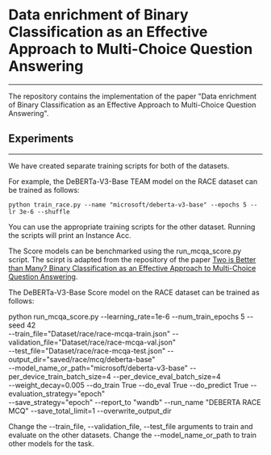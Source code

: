 # Data enrichment of Binary Classification as an Effective Approach to Multi-Choice Question Answering
----
The repository contains the implementation of the paper "Data enrichment of Binary Classification as an Effective Approach to Multi-Choice Question Answering".

## Experiments
----
We have created separate training scripts for both of the datasets.

For example, the DeBERTa-V3-Base TEAM model on the RACE dataset can be trained as follows:

```
python train_race.py --name "microsoft/deberta-v3-base" --epochs 5 --lr 3e-6 --shuffle
```

You can use the appropriate training scripts for the other dataset. Running the scripts will print an Instance Acc.

The Score models can be benchmarked using the run_mcqa_score.py script. The scirpt is adapted from the repository of the paper [Two is Better than Many? Binary Classification as an Effective Approach to Multi-Choice Question Answering](https://github.com/declare-lab/TEAM).

The DeBERTa-V3-Base Score model on the RACE dataset can be trained as follows:

python run_mcqa_score.py --learning_rate=1e-6 --num_train_epochs 5 --seed 42 \
--train_file="Dataset/race/race-mcqa-train.json" --validation_file="Dataset/race/race-mcqa-val.json" \
--test_file="Dataset/race/race-mcqa-test.json" --output_dir="saved/race/mcq/deberta-base" \
--model_name_or_path="microsoft/deberta-v3-base" --per_device_train_batch_size=4 --per_device_eval_batch_size=4 \
--weight_decay=0.005 --do_train True --do_eval True --do_predict True --evaluation_strategy="epoch" \
--save_strategy="epoch" --report_to "wandb" --run_name "DEBERTA RACE MCQ" --save_total_limit=1 --overwrite_output_dir

Change the --train_file, --validation_file, --test_file arguments to train and evaluate on the other datasets. Change the --model_name_or_path to train other models for the task.
